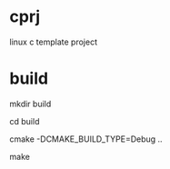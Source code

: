 # cprj
linux c template project

# build
mkdir build

cd build

cmake -DCMAKE_BUILD_TYPE=Debug ..

make


